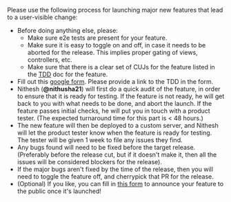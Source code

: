 Please use the following process for launching major new features that lead to a user-visible change:

- Before doing anything else, please:
    - Make sure e2e tests are present for your feature.
    - Make sure it is easy to toggle on and off, in case it needs to be aborted for the release. This implies proper gating of views, controllers, etc.
    - Make sure that there is a clear set of CUJs for the feature listed in the [TDD](https://docs.google.com/document/d/1mnz8f708DZIa6BpUyRmbb0gCT6EKO3wIvWa_3rOEOYs/edit#bookmark=id.c1jeenukq729) doc for the feature.
- Fill out this [google form](https://forms.gle/m2u1VkQDXWee4euAA). Please provide a link to the TDD in the form.
- Nithesh (**@nithusha21**) will first do a quick audit of the feature, in order to ensure that it is ready for testing. If the feature is not ready, he will get back to you with what needs to be done, and abort the launch. If the feature passes initial checks, he will put you in touch with a product tester. (The expected turnaround time for this part is < 48 hours.)
- The new feature will then be deployed to a custom server, and Nithesh will let the product tester know when the feature is ready for testing. The tester will be given 1 week to file any issues they find.
- Any bugs found will need to be fixed before the target release. (Preferably before the release cut, but if it doesn't make it, then all the issues will be considered blockers for the release).
- If the major bugs aren't fixed by the time of the release, then you will need to toggle the feature off, and cherrypick that PR for the release.
- (Optional) If you like, you can fill in [this form](https://goo.gl/forms/sNBWrW03fS6dBWEp1) to announce your feature to the public once it's launched!
